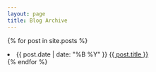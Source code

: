 ```yaml
---
layout: page
title: Blog Archive
---
```


{% for post in site.posts %}
    <li>{{ post.date | date: "%B %Y" }} <a href="{{ post.url }}">{{ post.title }}</a></h4></a></li>
{% endfor %}
